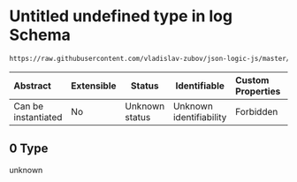 # Untitled undefined type in log Schema

```txt
https://raw.githubusercontent.com/vladislav-zubov/json-logic-js/master/schemas/operators/misc/log.json#/examples/0
```




| Abstract            | Extensible | Status         | Identifiable            | Custom Properties | Additional Properties | Access Restrictions | Defined In                                                   |
| :------------------ | ---------- | -------------- | ----------------------- | :---------------- | --------------------- | ------------------- | ------------------------------------------------------------ |
| Can be instantiated | No         | Unknown status | Unknown identifiability | Forbidden         | Allowed               | none                | [log.json\*](operators/misc/log.json "open original schema") |

## 0 Type

unknown
